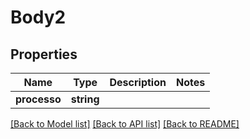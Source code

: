 # Body2

## Properties
Name | Type | Description | Notes
------------ | ------------- | ------------- | -------------
**processo** | **string** |  | 

[[Back to Model list]](../../README.md#documentation-for-models) [[Back to API list]](../../README.md#documentation-for-api-endpoints) [[Back to README]](../../README.md)

